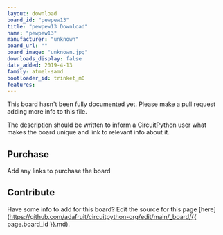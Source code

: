 ```yaml
---
layout: download
board_id: "pewpew13"
title: "pewpew13 Download"
name: "pewpew13"
manufacturer: "unknown"
board_url: ""
board_image: "unknown.jpg"
downloads_display: false
date_added: 2019-4-13
family: atmel-samd
bootloader_id: trinket_m0
features:
---
```


This board hasn't been fully documented yet. Please make a pull request adding more info to this file.

The description should be written to inform a CircuitPython user what makes the board unique and link to relevant info about it.

## Purchase
Add any links to purchase the board

## Contribute

Have some info to add for this board? Edit the source for this page [here](https://github.com/adafruit/circuitpython-org/edit/main/_board/{{ page.board_id }}.md).
